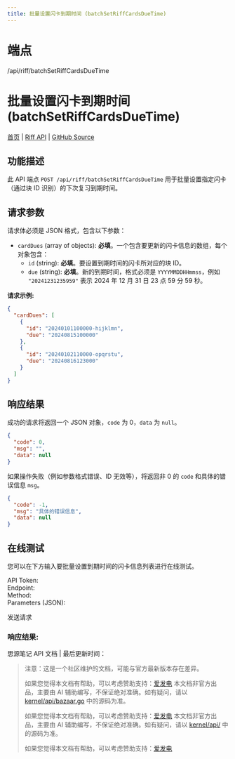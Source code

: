 ```yaml
---
title: 批量设置闪卡到期时间 (batchSetRiffCardsDueTime)
---
```

# 端点

/api/riff/batchSetRiffCardsDueTime

# 批量设置闪卡到期时间 (batchSetRiffCardsDueTime)

[首页](../index.html) | [Riff API](index.html) | [GitHub Source](https://github.com/siyuan-note/siyuan/blob/master/kernel/api/riff.go#L50)

## 功能描述

此 API 端点 `POST /api/riff/batchSetRiffCardsDueTime` 用于批量设置指定闪卡（通过块 ID 识别）的下次复习到期时间。

## 请求参数

请求体必须是 JSON 格式，包含以下参数：

-   `cardDues` (array of objects): **必填**。一个包含要更新的闪卡信息的数组，每个对象包含：
    -   `id` (string): **必填**。要设置到期时间的闪卡所对应的块 ID。
    -   `due` (string): **必填**。新的到期时间，格式必须是 `YYYYMMDDHHmmss`，例如 `"20241231235959"` 表示 2024 年 12 月 31 日 23 点 59 分 59 秒。

**请求示例:**

```json
{
  "cardDues": [
    {
      "id": "20240101100000-hijklmn",
      "due": "20240815100000"
    },
    {
      "id": "20240102110000-opqrstu",
      "due": "20240816123000"
    }
  ]
}
```

## 响应结果

成功的请求将返回一个 JSON 对象，`code` 为 0，`data` 为 `null`。

```json
{
  "code": 0,
  "msg": "",
  "data": null
}
```

如果操作失败（例如参数格式错误、ID 无效等），将返回非 0 的 `code` 和具体的错误信息 `msg`。

```json
{
  "code": -1,
  "msg": "具体的错误信息",
  "data": null
}
```

## 在线测试

您可以在下方输入要批量设置到期时间的闪卡信息列表进行在线测试。

API Token:   
Endpoint:   
Method:   
Parameters (JSON):  
  
发送请求

### 响应结果:

思源笔记 API 文档 | 最后更新时间：

> 注意：这是一个社区维护的文档，可能与官方最新版本存在差异。
> 
> 如果您觉得本文档有帮助，可以考虑赞助支持：[爱发电](https://afdian.com/a/leolee9086?tab=feed)
> 本文档非官方出品，主要由 AI 辅助编写，不保证绝对准确。如有疑问，请以 [kernel/api/bazaar.go](https://github.com/siyuan-note/siyuan/blob/master/kernel/api/bazaar.go) 中的源码为准。
> 
> 如果您觉得本文档有帮助，可以考虑赞助支持：[爱发电](https://afdian.com/a/leolee9086?tab=feed)
> 本文档非官方出品，主要由 AI 辅助编写，不保证绝对准确。如有疑问，请以 [kernel/api/](https://github.com/siyuan-note/siyuan/blob/master/kernel/api/) 中的源码为准。
> 
> 如果您觉得本文档有帮助，可以考虑赞助支持：[爱发电](https://afdian.com/a/leolee9086?tab=feed)
